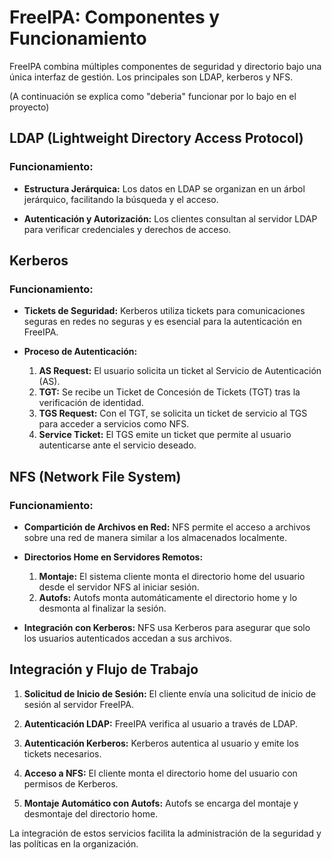 # FreeIPA: Componentes y Funcionamiento

FreeIPA combina múltiples componentes de seguridad y directorio bajo una única interfaz de gestión. Los principales son LDAP, kerberos y NFS.

(A continuación se explica como "deberia" funcionar por lo bajo en el proyecto)

## LDAP (Lightweight Directory Access Protocol)

### Funcionamiento:

- **Estructura Jerárquica:** 
  Los datos en LDAP se organizan en un árbol jerárquico, facilitando la búsqueda y el acceso.

- **Autenticación y Autorización:** 
  Los clientes consultan al servidor LDAP para verificar credenciales y derechos de acceso.

## Kerberos

### Funcionamiento:

- **Tickets de Seguridad:** 
  Kerberos utiliza tickets para comunicaciones seguras en redes no seguras y es esencial para la autenticación en FreeIPA.

- **Proceso de Autenticación:** 
  1. **AS Request:** El usuario solicita un ticket al Servicio de Autenticación (AS).
  2. **TGT:** Se recibe un Ticket de Concesión de Tickets (TGT) tras la verificación de identidad.
  3. **TGS Request:** Con el TGT, se solicita un ticket de servicio al TGS para acceder a servicios como NFS.
  4. **Service Ticket:** El TGS emite un ticket que permite al usuario autenticarse ante el servicio deseado.

## NFS (Network File System)

### Funcionamiento:

- **Compartición de Archivos en Red:** 
  NFS permite el acceso a archivos sobre una red de manera similar a los almacenados localmente.

- **Directorios Home en Servidores Remotos:**
  1. **Montaje:** El sistema cliente monta el directorio home del usuario desde el servidor NFS al iniciar sesión.
  2. **Autofs:** Autofs monta automáticamente el directorio home y lo desmonta al finalizar la sesión.

- **Integración con Kerberos:** 
  NFS usa Kerberos para asegurar que solo los usuarios autenticados accedan a sus archivos.

## Integración y Flujo de Trabajo

1. **Solicitud de Inicio de Sesión:** 
   El cliente envía una solicitud de inicio de sesión al servidor FreeIPA.

2. **Autenticación LDAP:** 
   FreeIPA verifica al usuario a través de LDAP.

3. **Autenticación Kerberos:** 
   Kerberos autentica al usuario y emite los tickets necesarios.

4. **Acceso a NFS:** 
   El cliente monta el directorio home del usuario con permisos de Kerberos.

5. **Montaje Automático con Autofs:** 
   Autofs se encarga del montaje y desmontaje del directorio home.

La integración de estos servicios facilita la administración de la seguridad y las políticas en la organización.